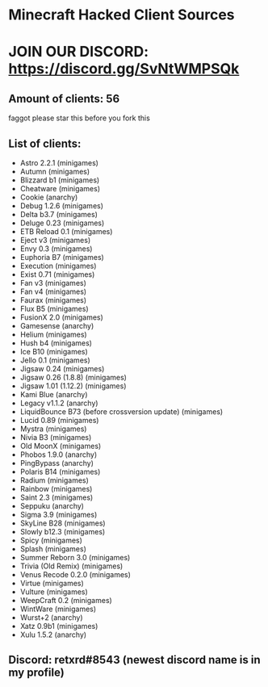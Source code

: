 # Minecraft Hacked Client Sources

# JOIN OUR DISCORD: https://discord.gg/SvNtWMPSQk

## Amount of clients: 56

faggot please star this before you fork this

## List of clients:

* Astro 2.2.1 (minigames)
* Autumn (minigames)
* Blizzard b1 (minigames)
* Cheatware (minigames)
* Cookie (anarchy)
* Debug 1.2.6 (minigames)
* Delta b3.7 (minigames)
* Deluge 0.23 (minigames)
* ETB Reload 0.1 (minigames)
* Eject v3 (minigames)
* Envy 0.3 (minigames)
* Euphoria B7 (minigames)
* Execution (minigames)
* Exist 0.71 (minigames)
* Fan v3 (minigames)
* Fan v4 (minigames)
* Faurax (minigames)
* Flux B5 (minigames)
* FusionX 2.0 (minigames)
* Gamesense (anarchy)
* Helium (minigames)
* Hush b4 (minigames)
* Ice B10 (minigames)
* Jello 0.1 (minigames)
* Jigsaw 0.24 (minigames)
* Jigsaw 0.26 (1.8.8) (minigames)
* Jigsaw 1.01 (1.12.2) (minigames)
* Kami Blue (anarchy)
* Legacy v1.1.2 (anarchy)
* LiquidBounce B73 (before crossversion update) (minigames)
* Lucid 0.89 (minigames)
* Mystra (minigames)
* Nivia B3 (minigames)
* Old MoonX (minigames)
* Phobos 1.9.0 (anarchy)
* PingBypass (anarchy)
* Polaris B14 (minigames)
* Radium (minigames)
* Rainbow (minigames)
* Saint 2.3 (minigames)
* Seppuku (anarchy)
* Sigma 3.9 (minigames)
* SkyLine B28 (minigames)
* Slowly b12.3 (minigames)
* Spicy (minigames)
* Splash (minigames)
* Summer Reborn 3.0 (minigames)
* Trivia (Old Remix) (minigames)
* Venus Recode 0.2.0 (minigames)
* Virtue (minigames)
* Vulture (minigames)
* WeepCraft 0.2 (minigames)
* WintWare (minigames)
* Wurst+2 (anarchy)
* Xatz 0.9b1 (minigames)
* Xulu 1.5.2 (anarchy)

## Discord: retxrd#8543 (newest discord name is in my profile)


